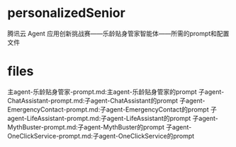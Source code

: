 # personalizedSenior
腾讯云 Agent 应用创新挑战赛——乐龄贴身管家智能体——所需的prompt和配置文件
# files
主agent-乐龄贴身管家-prompt.md:主agent-乐龄贴身管家的prompt
子agent-ChatAssistant-prompt.md:子agent-ChatAssistant的prompt
子agent-EmergencyContact-prompt.md:子agent-EmergencyContact的prompt
子agent-LifeAssistant-prompt.md:子agent-LifeAssistant的prompt
子agent-MythBuster-prompt.md:子agent-MythBuster的prompt
子agent-OneClickService-prompt.md:子agent-OneClickService的prompt
